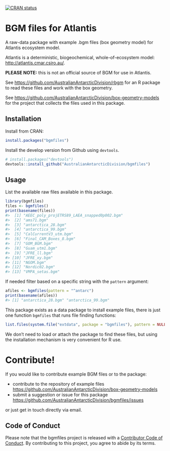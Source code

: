 <!-- badges: start -->

[![CRAN
status](https://www.r-pkg.org/badges/version/bgmfiles)](https://CRAN.R-project.org/package=bgmfiles)
<!-- badges: end -->

<!-- README.md is generated from README.Rmd. Please edit that file -->

# BGM files for Atlantis

A raw-data package with example .bgm files (box geometry model) for
Atlantis ecosystem model.

Atlantis is a deterministic, biogeochemical, whole-of-ecosystem model:
<http://atlantis.cmar.csiro.au/>.

**PLEASE NOTE:** this is not an official source of BGM for use in
Atlantis.

See <https://github.com/AustralianAntarcticDivision/rbgm> for an R
package to read these files and work with the box geometry.

See <https://github.com/AustralianAntarcticDivision/box-geometry-models>
for the project that collects the files used in this package.

## Installation

Install from CRAN:

``` r
install.packages("bgmfiles")
```

Install the develop version from Github using `devtools`.

``` r
# install.packages("devtools")
devtools::install_github("AustralianAntarcticDivision/bgmfiles")
```

## Usage

List the available raw files available in this package.

``` r
library(bgmfiles)
files <- bgmfiles()
print(basename(files))
#>  [1] "AEEC_poly_projETRS89_LAEA_snapped0p002.bgm"
#>  [2] "ams71.bgm"                                 
#>  [3] "antarctica_28.bgm"                         
#>  [4] "antarctica_99.bgm"                         
#>  [5] "CalCurrentV3_utm.bgm"                      
#>  [6] "Final_CAM_Boxes_8.bgm"                     
#>  [7] "GOM_BGM.bgm"                               
#>  [8] "Guam_utm1.bgm"                             
#>  [9] "JFRE_ll.bgm"                               
#> [10] "JFRE_xy.bgm"                               
#> [11] "NGOM.bgm"                                  
#> [12] "Nordic02.bgm"                              
#> [13] "VMPA_setas.bgm"
```

If needed filter based on a specific string with the `pattern` argument:

``` r
afiles <- bgmfiles(pattern = "^antarc")
print(basename(afiles))
#> [1] "antarctica_28.bgm" "antarctica_99.bgm"
```

This package exists as a data package to install example files, there is
just one function `bgmfiles` that runs file finding functions:

``` r
list.files(system.file("extdata", package = "bgmfiles"), pattern = NULL, full.names = TRUE, recursive = TRUE)
```

We don’t need to load or attach the package to find these files, but
using the installation mechanism is very convenient for R use.

# Contribute!

If you would like to contribute example BGM files or to the package:

-   contribute to the repository of example files
    <https://github.com/AustralianAntarcticDivision/box-geometry-models>  
-   submit a suggestion or issue for this package
    <https://github.com/AustralianAntarcticDivision/bgmfiles/issues>

or just get in touch directly via email.

## Code of Conduct

Please note that the bgmfiles project is released with a [Contributor
Code of
Conduct](https://contributor-covenant.org/version/2/1/CODE_OF_CONDUCT.html).
By contributing to this project, you agree to abide by its terms.
